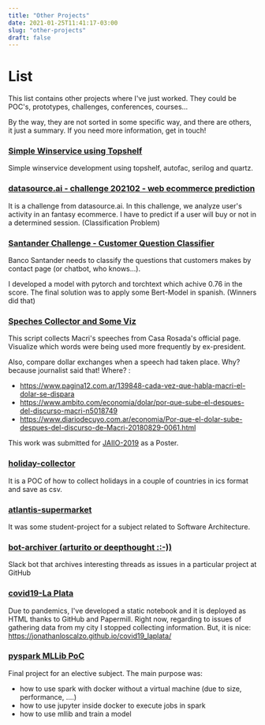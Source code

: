 ```yaml
---
title: "Other Projects"
date: 2021-01-25T11:41:17-03:00
slug: "other-projects" 
draft: false
---
```


# List

This list contains other projects where I've just worked.
They could be POC's, prototypes, challenges, conferences, courses...

By the way, they are not sorted in some specific way, and there are others, it just a summary.
If you need more information, get in touch!

### [Simple Winservice using Topshelf](https://github.com/JonathanLoscalzo/SimpleWinServicePoC)
Simple winservice development using topshelf, autofac, serilog and quartz.

### [datasource.ai - challenge 202102 - web ecommerce prediction](https://github.com/JonathanLoscalzo/challenge-datasource-compra-web-202102)
It is a challenge from datasource.ai. In this challenge, we analyze user's activity in an fantasy ecommerce.
I have to predict if a user will buy or not in a determined session. (Classification Problem)

### [Santander Challenge - Customer Question Classifier](https://github.com/JonathanLoscalzo/santander-sadosky-nlp-classifier)
Banco Santander needs to classify the questions that customers makes by contact page (or chatbot, who knows...).

I developed a model with pytorch and torchtext which achive 0.76 in the score. 
The final solution was to apply some Bert-Model in spanish. (Winners did that)

### [Speches Collector and Some Viz](https://github.com/JonathanLoscalzo/BI-entrega-final)
This script collects Macri's speeches from Casa Rosada's official page. 
Visualize which words were being used more frequently by ex-president. 

Also, compare dollar exchanges when a speech had taken place.
Why? because journalist said that! Where? :  
- https://www.pagina12.com.ar/139848-cada-vez-que-habla-macri-el-dolar-se-dispara
- https://www.ambito.com/economia/dolar/por-que-sube-el-despues-del-discurso-macri-n5018749
- https://www.diariodecuyo.com.ar/economia/Por-que-el-dolar-sube-despues-del-discurso-de-Macri-20180829-0061.html

This work was submitted for [JAIIO-2019](http://www.48jaiio.sadio.org.ar/Anales/Est/Contribuciones) as a Poster.

### [holiday-collector](https://github.com/JonathanLoscalzo/holiday-collector)
It is a POC of how to collect holidays in a couple of countries in ics format and save as csv. 

### [atlantis-supermarket](https://github.com/JonathanLoscalzo/atlantis-supermarket)
It was some student-project for a subject related to Software Architecture.

###  [bot-archiver (arturito or deepthought ::-))](https://github.com/JonathanLoscalzo/arturito-slack)
Slack bot that archives interesting threads as issues in a particular project at GitHub

### [covid19-La Plata](https://github.com/JonathanLoscalzo/covid19_laplata)
Due to pandemics, I've developed a static notebook and it is deployed as HTML thanks to GitHub and Papermill.
Right now, regarding to issues of gathering data from my city I stopped collecting information. 
But, it is nice: https://jonathanloscalzo.github.io/covid19_laplata/

### [pyspark MLLib PoC](https://github.com/JonathanLoscalzo/pyspark_mllib-bigdata-unlp)
Final project for an elective subject. 
The main purpose was:
- how to use spark with docker without a virtual machine (due to size, performance, ....)
- how to use jupyter inside docker to execute jobs in spark
- how to use mllib and train a model





